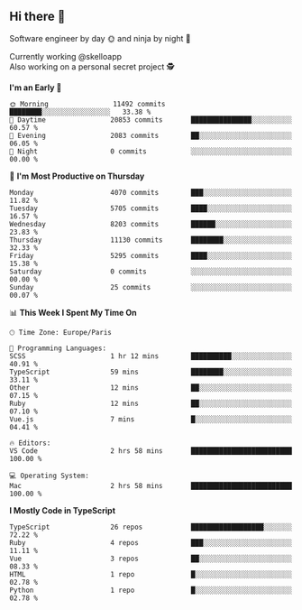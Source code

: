 ## Hi there 👋

Software engineer by day 🌞 and ninja by night 🌝

Currently working @skelloapp <br>
Also working on a personal secret project 🕵️

<!--START_SECTION:waka-->
**I'm an Early 🐤** 

```text
🌞 Morning                11492 commits       ████████░░░░░░░░░░░░░░░░░   33.38 % 
🌆 Daytime                20853 commits       ███████████████░░░░░░░░░░   60.57 % 
🌃 Evening                2083 commits        ██░░░░░░░░░░░░░░░░░░░░░░░   06.05 % 
🌙 Night                  0 commits           ░░░░░░░░░░░░░░░░░░░░░░░░░   00.00 % 
```
📅 **I'm Most Productive on Thursday** 

```text
Monday                   4070 commits        ███░░░░░░░░░░░░░░░░░░░░░░   11.82 % 
Tuesday                  5705 commits        ████░░░░░░░░░░░░░░░░░░░░░   16.57 % 
Wednesday                8203 commits        ██████░░░░░░░░░░░░░░░░░░░   23.83 % 
Thursday                 11130 commits       ████████░░░░░░░░░░░░░░░░░   32.33 % 
Friday                   5295 commits        ████░░░░░░░░░░░░░░░░░░░░░   15.38 % 
Saturday                 0 commits           ░░░░░░░░░░░░░░░░░░░░░░░░░   00.00 % 
Sunday                   25 commits          ░░░░░░░░░░░░░░░░░░░░░░░░░   00.07 % 
```


📊 **This Week I Spent My Time On** 

```text
🕑︎ Time Zone: Europe/Paris

💬 Programming Languages: 
SCSS                     1 hr 12 mins        ██████████░░░░░░░░░░░░░░░   40.91 % 
TypeScript               59 mins             ████████░░░░░░░░░░░░░░░░░   33.11 % 
Other                    12 mins             ██░░░░░░░░░░░░░░░░░░░░░░░   07.15 % 
Ruby                     12 mins             ██░░░░░░░░░░░░░░░░░░░░░░░   07.10 % 
Vue.js                   7 mins              █░░░░░░░░░░░░░░░░░░░░░░░░   04.41 % 

🔥 Editors: 
VS Code                  2 hrs 58 mins       █████████████████████████   100.00 % 

💻 Operating System: 
Mac                      2 hrs 58 mins       █████████████████████████   100.00 % 
```

**I Mostly Code in TypeScript** 

```text
TypeScript               26 repos            ██████████████████░░░░░░░   72.22 % 
Ruby                     4 repos             ███░░░░░░░░░░░░░░░░░░░░░░   11.11 % 
Vue                      3 repos             ██░░░░░░░░░░░░░░░░░░░░░░░   08.33 % 
HTML                     1 repo              █░░░░░░░░░░░░░░░░░░░░░░░░   02.78 % 
Python                   1 repo              █░░░░░░░░░░░░░░░░░░░░░░░░   02.78 % 
```




<!--END_SECTION:waka-->

<!--
**antoinelncl/antoinelncl** is a ✨ _special_ ✨ repository because its `README.md` (this file) appears on your GitHub profile.

Here are some ideas to get you started:

- 🔭 I’m currently working on ...
- 🌱 I’m currently learning ...
- 👯 I’m looking to collaborate on ...
- 🤔 I’m looking for help with ...
- 💬 Ask me about ...
- 📫 How to reach me: ...
- 😄 Pronouns: ...
- ⚡ Fun fact: ...
-->

